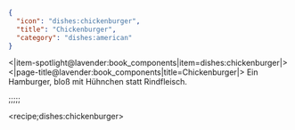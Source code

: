 ```json
{
  "icon": "dishes:chickenburger",
  "title": "Chickenburger",
  "category": "dishes:american"
}
```

<|item-spotlight@lavender:book_components|item=dishes:chickenburger|>
<|page-title@lavender:book_components|title=Chickenburger|>
Ein Hamburger, bloß mit Hühnchen statt Rindfleisch.

;;;;;

<recipe;dishes:chickenburger>

